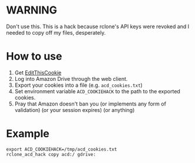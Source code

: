 # WARNING
Don't use this. This is a hack because rclone's API keys were revoked and I needed
to copy off my files, desperately.

# How to use
1. Get [EditThisCookie](https://chrome.google.com/webstore/detail/editthiscookie/fngmhnnpilhplaeedifhccceomclgfbg?hl=en)
2. Log into Amazon Drive through the web client.
3. Export your cookies into a file (e.g. `acd_cookies.txt`)
4. Set environment variable `ACD_COOKIEHACK` to the path to the exported cookies.
5. Pray that Amazon doesn't ban you (or implements any form of validation) (or your session expires) (or anything)

# Example
```
export ACD_COOKIEHACK=/tmp/acd_cookies.txt
rclone_acd_hack copy acd:/ gdrive:
```
